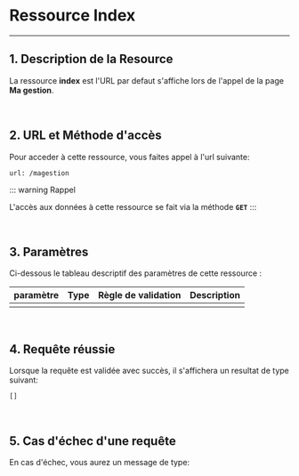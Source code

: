 # Ressource Index

---

## 1. Description de la Resource

La ressource **index** est l'URL par defaut s'affiche lors de l'appel de la page **Ma gestion**.

<br>

## 2. URL et Méthode d'accès

Pour acceder à cette ressource, vous faites appel à l'url suivante:

```
url: /magestion
```

::: warning Rappel

L'accès aux données à cette ressource se fait via la méthode **`GET`**
:::

<br>

## 3. Paramètres

Ci-dessous le tableau descriptif des paramètres de cette ressource :

| paramètre | Type | Règle de validation | Description |
| --------- | :--: | ------------------- | ----------: |
|           |      |                     |             |

<br>

## 4. Requête réussie

Lorsque la requête est validée avec succès, il s'affichera un resultat de type suivant:

```
[]
```

<br>

## 5. Cas d'échec d'une requête

En cas d'échec, vous aurez un message de type:

```

```
